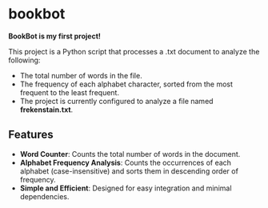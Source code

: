 # bookbot
**BookBot is my first project!**

This project is a Python script that processes a .txt document to analyze the following:
- The total number of words in the file.
- The frequency of each alphabet character, sorted from the most frequent to the least frequent.
- The project is currently configured to analyze a file named **frekenstain.txt**.

## Features
- **Word Counter**: Counts the total number of words in the document.
- **Alphabet Frequency Analysis**: Counts the occurrences of each alphabet (case-insensitive) and sorts them in descending order of frequency.
- **Simple and Efficient**: Designed for easy integration and minimal dependencies.